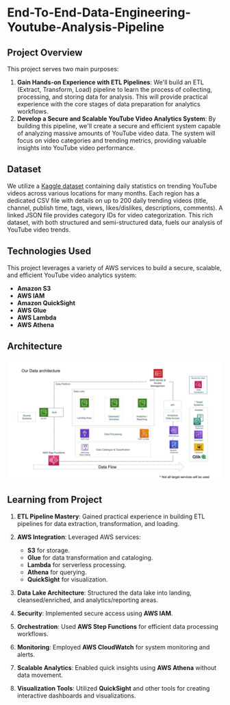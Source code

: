 # End-To-End-Data-Engineering-Youtube-Analysis-Pipeline

## Project Overview

This project serves two main purposes:

1. **Gain Hands-on Experience with ETL Pipelines**: We'll build an ETL (Extract, Transform, Load) pipeline to learn the process of collecting, processing, and storing data for analysis. This will provide practical experience with the core stages of data preparation for analytics workflows.
2. **Develop a Secure and Scalable YouTube Video Analytics System**: By building this pipeline, we'll create a secure and efficient system capable of analyzing massive amounts of YouTube video data. The system will focus on video categories and trending metrics, providing valuable insights into YouTube video performance.

## Dataset

We utilize a [Kaggle dataset](https://www.kaggle.com/datasets/datasnaek/youtube-new) containing daily statistics on trending YouTube videos across various locations for many months. Each region has a dedicated CSV file with details on up to 200 daily trending videos (title, channel, publish time, tags, views, likes/dislikes, descriptions, comments). A linked JSON file provides category IDs for video categorization. This rich dataset, with both structured and semi-structured data, fuels our analysis of YouTube video trends.

## Technologies Used

This project leverages a variety of AWS services to build a secure, scalable, and efficient YouTube video analytics system:

- **Amazon S3**
- **AWS IAM**
- **Amazon QuickSight**
- **AWS Glue**
- **AWS Lambda**
- **AWS Athena**

## Architecture
<img src="architecture.jpeg">

## Learning from Project

1. **ETL Pipeline Mastery**: Gained practical experience in building ETL pipelines for data extraction, transformation, and loading.

2. **AWS Integration**: Leveraged AWS services:
   - **S3** for storage.
   - **Glue** for data transformation and cataloging.
   - **Lambda** for serverless processing.
   - **Athena** for querying.
   - **QuickSight** for visualization.

3. **Data Lake Architecture**: Structured the data lake into landing, cleansed/enriched, and analytics/reporting areas.

4. **Security**: Implemented secure access using **AWS IAM**.

5. **Orchestration**: Used **AWS Step Functions** for efficient data processing workflows.

6. **Monitoring**: Employed **AWS CloudWatch** for system monitoring and alerts.

7. **Scalable Analytics**: Enabled quick insights using **AWS Athena** without data movement.

8. **Visualization Tools**: Utilized **QuickSight** and other tools for creating interactive dashboards and visualizations.


